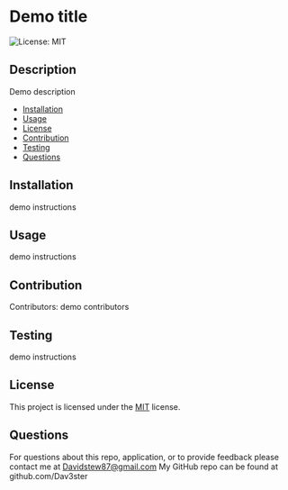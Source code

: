 # Demo title
  ![License: MIT](https://img.shields.io/badge/License-MIT-yellow.svg)

## Description
Demo description
* [Installation](#installation)
* [Usage](#usage)
* [License](#license)
* [Contribution](#contribution)
* [Testing](#testing)
* [Questions](#questions)
## Installation
demo instructions
## Usage
demo instructions
## Contribution
Contributors: demo contributors
## Testing
demo instructions
## License
This project is licensed under the <a href="https://opensource.org/licenses/MIT">MIT</a> license.
## Questions
For questions about this repo, application, or to provide feedback please contact me at Davidstew87@gmail.com
My GitHub repo can be found at github.com/Dav3ster
